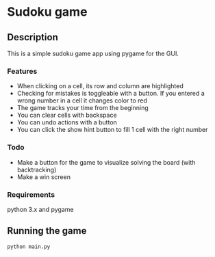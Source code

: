 # Sudoku game

## Description

This is a simple sudoku game app using pygame for the GUI.

### Features

- When clicking on a cell, its row and column are highlighted
- Checking for mistakes is toggleable with a button. If you entered a wrong number in a cell it changes color to red
- The game tracks your time from the beginning
- You can clear cells with backspace
- You can undo actions with a button
- You can click the show hint button to fill 1 cell with the right number

### Todo

- Make a button for the game to visualize solving the board (with backtracking)
- Make a win screen

### Requirements

python 3.x and pygame

## Running the game

```python
python main.py
```
